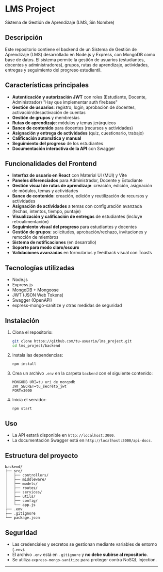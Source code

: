 # LMS Project

Sistema de Gestión de Aprendizaje (LMS, Sin Nombre)

## Descripción

Este repositorio contiene el backend de un Sistema de Gestión de Aprendizaje (LMS) desarrollado en Node.js y Express, con MongoDB como base de datos. El sistema permite la gestión de usuarios (estudiantes, docentes y administradores), grupos, rutas de aprendizaje, actividades, entregas y seguimiento del progreso estudiantil.

## Características principales

- **Autenticación y autorización JWT** con roles (Estudiante, Docente, Administrador) "Hay que implementar auth firebase"
- **Gestión de usuarios**: registro, login, aprobación de docentes, activación/desactivación de cuentas
- **Gestión de grupos** y membresías
- **Rutas de aprendizaje**: módulos y temas jerárquicos
- **Banco de contenido** para docentes (recursos y actividades)
- **Asignación y entrega de actividades** (quiz, cuestionario, trabajo)
- **Calificación automática y manual**
- **Seguimiento del progreso** de los estudiantes
- **Documentación interactiva de la API** con Swagger

## Funcionalidades del Frontend

- **Interfaz de usuario en React** con Material UI (MUI) y Vite
- **Paneles diferenciados** para Administrador, Docente y Estudiante
- **Gestión visual de rutas de aprendizaje**: creación, edición, asignación de módulos, temas y actividades
- **Banco de contenido**: creación, edición y reutilización de recursos y actividades
- **Asignación de actividades** a temas con configuración avanzada (fechas, intentos, tiempo, puntaje)
- **Visualización y calificación de entregas** de estudiantes (incluye retroalimentación)
- **Seguimiento visual del progreso** para estudiantes y docentes
- **Gestión de grupos**: solicitudes, aprobación/rechazo, invitaciones y remoción de miembros
- **Sistema de notificaciones** (en desarrollo)
- **Soporte para modo claro/oscuro**
- **Validaciones avanzadas** en formularios y feedback visual con Toasts

## Tecnologías utilizadas

- Node.js
- Express.js
- MongoDB + Mongoose
- JWT (JSON Web Tokens)
- Swagger (OpenAPI)
- express-mongo-sanitize y otras medidas de seguridad

## Instalación

1. Clona el repositorio:
   ```bash
   git clone https://github.com/tu-usuario/lms_project.git
   cd lms_project/backend
   ```

2. Instala las dependencias:
   ```bash
   npm install
   ```

3. Crea un archivo `.env` en la carpeta `backend` con el siguiente contenido:
   ```
   MONGODB_URI=tu_uri_de_mongodb
   JWT_SECRET=tu_secreto_jwt
   PORT=3000
   ```

4. Inicia el servidor:
   ```bash
   npm start
   ```

## Uso

- La API estará disponible en `http://localhost:3000`.
- La documentación Swagger está en `http://localhost:3000/api-docs`.

## Estructura del proyecto

```
backend/
├── src/
│   ├── controllers/
│   ├── middleware/
│   ├── models/
│   ├── routes/
│   ├── services/
│   ├── utils/
│   ├── config/
│   └── app.js
├── .env
├── .gitignore
└── package.json
```

## Seguridad

- Las credenciales y secretos se gestionan mediante variables de entorno (`.env`).
- El archivo `.env` está en `.gitignore` y **no debe subirse al repositorio**.
- Se utiliza `express-mongo-sanitize` para proteger contra NoSQL Injection.


---